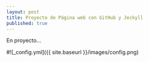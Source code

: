 ```yaml
---
layout: post
title: Proyecto de Página web con GitHub y Jeckyll
published: true
---
```


En proyecto...

#![_config.yml]({{ site.baseurl }}/images/config.png)

